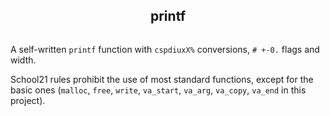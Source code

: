 <div align="center">
  <h2 style="display: inline-block">printf</h2>
</div>

A self-written `printf` function with `cspdiuxX%` conversions, `# +-0.` flags and width.

School21 rules prohibit the use of most standard functions, except for the basic ones (`malloc`, `free`, `write`, `va_start`, `va_arg`, `va_copy`, `va_end` in this project).
